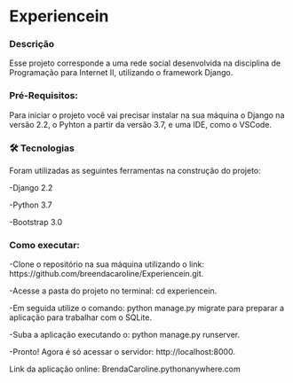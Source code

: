 <h1>Experiencein</h1>
<h3>Descrição</h3>
<p>Esse projeto corresponde a uma rede social desenvolvida na disciplina de Programação para Internet II, utilizando o framework Django.</p>

<h3>Pré-Requisitos:</h3>
<p>Para iniciar o projeto você vai precisar instalar na sua máquina o Django na versão 2.2, o Pyhton a partir da versão 3.7, e uma IDE, como o VSCode. </p>

<h3> 🛠 Tecnologias </h3>
  
<p> Foram utilizadas as seguintes ferramentas na construção do projeto: </p>
<p> -Django 2.2 </p>
<p> -Python 3.7 </p>
<p> -Bootstrap 3.0 </p>


<h3>Como executar:</h3>
<p>-Clone o repositório na sua máquina utilizando o link: https://github.com/breendacaroline/Experiencein.git.</p>
<p>-Acesse a pasta do projeto no terminal: cd experiencein.</p>
<p>-Em seguida utilize o comando: python manage.py migrate para preparar a aplicação para trabalhar com o SQLite.</p>
<p>-Suba a aplicação executando o: python manage.py runserver. </p>
<p>-Pronto! Agora é só acessar o servidor: http://localhost:8000. </p>

<p>Link da aplicação online: BrendaCaroline.pythonanywhere.com</p>
